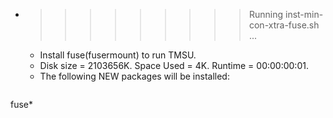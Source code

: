 * >>>>>>>>> Running inst-min-con-xtra-fuse.sh ...
  * Install fuse(fusermount) to run TMSU.
  * Disk size = 2103656K. Space Used = 4K. Runtime = 00:00:00:01.
  * The following NEW packages will be installed:
  ```bash
fuse*
  ```
